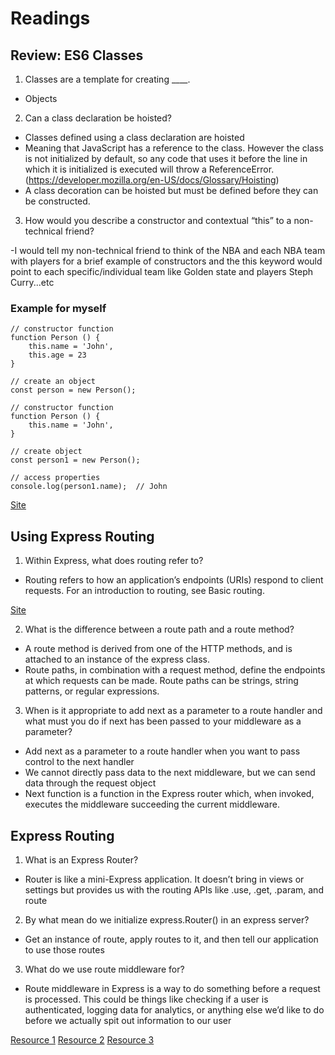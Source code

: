 # Readings

## Review: ES6 Classes

1. Classes are a template for creating ____.

- Objects

2. Can a class declaration be hoisted?

- Classes defined using a class declaration are hoisted
- Meaning that JavaScript has a reference to the class. However the class is not initialized by default, so any code that uses it before the line in which it is initialized is executed will throw a ReferenceError.
(<https://developer.mozilla.org/en-US/docs/Glossary/Hoisting>)
- A class decoration can be hoisted but must be defined before they can be constructed.

3. How would you describe a constructor and contextual “this” to a   non-technical friend?

-I would tell my non-technical friend to think of the NBA and each NBA team with players for a brief example of constructors and the this keyword would point to each specific/individual team like Golden state and players Steph Curry...etc

### Example for myself

```
// constructor function
function Person () {
    this.name = 'John',
    this.age = 23
}

// create an object
const person = new Person();
```

```
// constructor function
function Person () {
    this.name = 'John',
}

// create object
const person1 = new Person();

// access properties
console.log(person1.name);  // John
```

[Site](https://www.programiz.com/javascript/constructor-function)

## Using Express Routing

1. Within Express, what does routing refer to?

- Routing refers to how an application’s endpoints (URIs) respond to client requests. For an introduction to routing, see Basic routing.

[Site](https://expressjs.com/en/guide/routing.html)

2. What is the difference between a route path and a route method?

- A route method is derived from one of the HTTP methods, and is attached to an instance of the express class.
- Route paths, in combination with a request method, define the endpoints at which requests can be made. Route paths can be strings, string patterns, or regular expressions.

3. When is it appropriate to add next as a parameter to a route handler and what must you do if next has been passed to your middleware as a parameter?

- Add next as a parameter to a route handler when you want to pass control to the next handler
- We cannot directly pass data to the next middleware, but we can send data through the request object
- Next function is a function in the Express router which, when invoked, executes the middleware succeeding the current middleware.

## Express Routing

1. What is an Express Router?

- Router is like a mini-Express application. It doesn’t bring in views or settings but provides us with the routing APIs like .use, .get, .param, and route

2. By what mean do we initialize express.Router() in an express server?

- Get an instance of route, apply routes to it, and then tell our application to use those routes

3. What do we use route middleware for?

- Route middleware in Express is a way to do something before a request is processed. This could be things like checking if a user is authenticated, logging data for analytics, or anything else we’d like to do before we actually spit out information to our user


[Resource 1]( https://developer.mozilla.org/en-US/docs/Web/JavaScript/Reference/Classes)
[Resource 2]( https://expressjs.com/en/guide/routing.html)
[Resource 3]( https://www.digitalocean.com/community/tutorials/learn-to-use-the-new-router-in-expressjs-4)